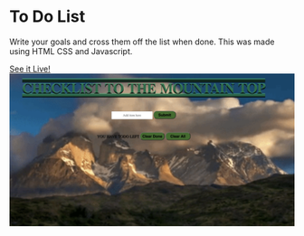 # To Do List
Write your goals and cross them off the list when done. This was made using HTML CSS and Javascript.

[See it Live!](https://cocky-williams-8fa180.netlify.app)
![To Do List](todo.png)
